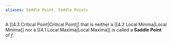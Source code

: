 ```yaml
---
aliases: Saddle Point, Saddle Points
---
```


A [[4.3 Critical Point|Critical Point]] that is neither a [[4.2 Local Minima|Local Minima]] nor a [[4.1 Local Maxima|Local Maxima]] is called a **Saddle Point** of $f$.
